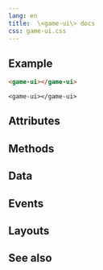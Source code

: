 ```yaml
---
lang: en
title:  \<game-ui\> docs
css: game-ui.css
---
```


<main>

## Example

```html
<game-ui></game-ui>
```

```{=html}
<game-ui></game-ui>
```

## Attributes

## Methods

## Data

## Events

## Layouts

## See also

</main>

<script type="module">
import {GameUi} from './GameUi.js'

window.gameUi = document.querySelector('game-ui')
</script>
